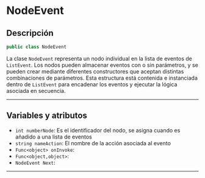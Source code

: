 # NodeEvent

## Descripción

```csharp
public class NodeEvent
```
La clase `NodeEvent` representa un nodo individual en la lista de eventos de `ListEvent`. Los nodos pueden almacenar eventos con o sin parámetros, y se pueden crear mediante diferentes constructores que aceptan distintas combinaciones de parámetros. Esta estructura está contenida e instanciada dentro de `ListEvent` para encadenar los eventos y ejecutar la lógica asociada en secuencia.

---

## Variables y atributos

- `int numberNode`: Es el identificador del nodo, se asigna cuando es añadido a una lista de eventos
- `string nameAction`:  El nombre de la acción asociada al evento
- `Func<object> onInvoke`: 
- `Func<object,object>`:
- `NodeEvent Next`:

---